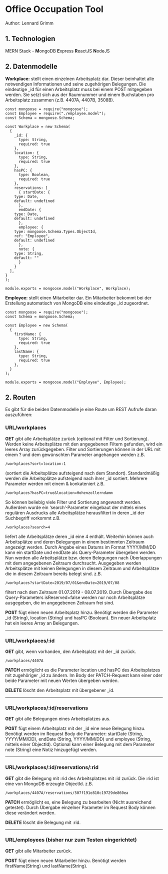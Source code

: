 # Office Occupation Tool
Author: Lennard Grimm


## 1. Technologien

MERN Stack - **M**ongoDB **E**xpress **R**eactJS **N**odeJS

## 2. Datenmodelle
**Workplace:**
stellt einen einzelnen Arbeitsplatz dar. Dieser beinhaltet alle notwendigen Informationen und seine zugehörigen Belegungen. Die eindeutige _id für einen Arbeitsplatz muss bei einem POST mitgegeben werden. Sie setzt sich aus der Raumnummer und einem Buchstaben pro Arbeitsplatz zusammen (z.B. 4407A, 4407B, 3508B).

	const mongoose = require("mongoose");
	const Employee = require("./employee.model");
	const Schema = mongoose.Schema;

	const Workplace = new Schema(
	  {
	    _id: {
	      type: String,
	      required: true
	    },
	    location: {
	      type: String,
	      required: true
	    },
	    hasPC: {
	      type: Boolean,
	      required: true
	    },
	    reservations: [
	      { startDate: {
		type: Date,
		default: undefined
	      },
	      endDate: {
		type: Date,
		default: undefined
	      },
	      employee: {
		type: mongoose.Schema.Types.ObjectId,
		ref: "Employee",
		default: undefined
	      },
	      note: {
		type: String,
		default: ""
	      }
	    }
	  ],
	}
	);

	module.exports = mongoose.model("Workplace", Workplace);


**Employee:**
stellt einen Mitarbeiter dar. Ein Mitarbeiter bekommt bei der Erstellung automatisch von MongoDB eine eindeutige _id zugeordnet.

	const mongoose = require("mongoose");
	const Schema = mongoose.Schema;

	const Employee = new Schema(
	  {
	    firstName: {
	      type: String,
	      required: true
	    },
	    lastName: {
	      type: String,
	      required: true
	    },
	  }
	);

	module.exports = mongoose.model("Employee", Employee);

## 2. Routen

Es gibt für die beiden Datenmodelle je eine Route um REST Aufrufe daran auszuführen:


### URL/workplaces
**GET** gibt alle Arbeitsplätze zurück (optional mit Filter und Sortierung). Werden keine Arbeitsplätze mit den angegebenen Filtern gefunden, wird ein leeres Array zurückgegeben. Filter und Sortierungen können in der URL mit einem ? und dem gewünschten Parameter angehangen werden z.B.

	/workplaces?sort=location:1
(sortiert die Arbeitsplätze aufsteigend nach dem Standort).
Standardmäßig werden die Arbeitsplätze aufsteigend nach ihrer _id sortiert. Mehrere Parameter werden mit einem & konkateniert z.B.

	/workplaces?hasPC=true&location=Hohenzollerndamm
So können beliebig viele Filter und Sortierung angewandt werden.
Außerdem wurde ein ‘search’-Parameter eingebaut der mittels eines regulären Ausdrucks alle Arbeitsplätze herausfiltert in deren _id der Suchbegriff vorkommt z.B.

	/workplaces?search=4
liefert alle Arbeitsplätze deren _id eine 4 enthält.
Weiterhin können auch Arbeitsplätze und deren Belegungen in einem bestimmten Zeitraum angezeigt werden. Durch Angabe eines Datums im Format YYYY/MM/DD kann ein startDate und endDate als Query-Parameter übergeben werden. Nun werden alle Arbeitsplätze bzw. deren Belegungen nach Überlappungen mit dem angegebenen Zeitraum durchsucht. Ausgegeben werden Arbeitsplätze mit keinen Belegungen in diesem Zeitraum und Arbeitsplätze die in diesem Zeitraum bereits belegt sind. z.B.

	/workplaces?startDate=2019/07/01&endDate=2019/07/08
filtert nach dem Zeitraum 01.07.2019 - 08.07.2019.
Durch Übergabe des Query-Parameters isReserved=false werden nur noch Arbeitsplätze ausgegeben, die im angegebenen Zeitraum frei sind.

**POST** fügt einen neuen Arbeitsplatz hinzu.
Benötigt werden die Parameter _id (String), location (String) und hasPC (Boolean). Ein neuer Arbeitsplatz hat ein leeres Array an Belegungen.

---
### URL/workplaces/:id
**GET** gibt, wenn vorhanden, den Arbeitsplatz mit der _id zurück.

	/workplaces/4407A
**PATCH** ermöglicht es die Parameter location und hasPC des Arbeitsplatzes mit zugehöriger _id zu ändern. Im Body der PATCH-Request kann einer oder beide Parameter mit neuen Werten übergeben werden.

**DELETE** löscht den Arbeitsplatz mit übergebener _id.

---
### URL/workplaces/:id/reservations
**GET** gibt alle Belegungen eines Arbeitsplatzes aus.

**POST** fügt einem Arbeitsplatz mit der _id eine neue Belegung hinzu. Benötigt werden im Request Body die Parameter: startDate (String, YYYY/MM/DD), endDate (String, YYYY/MM/DD) und employee (String, mittels einer ObjectId). Optional kann einer Belegung mit dem Parameter note (String) eine Notiz hinzugefügt werden.

---
### URL/workplaces/:id/reservations/:rid
**GET** gibt die Belegung mit :rid des Arbeitsplatzes mit :id zurück. Die :rid ist eine von MongoDB erzeugte ObjectId. z.B.

	/workplaces/4407A/reservations/507f191e810c19729de860ea
**PATCH**  ermöglicht es, eine Belegung zu bearbeiten (Nicht ausreichend getestet). Durch Übergabe einzelner Parameter im Request Body können diese verändert werden.

**DELETE** löscht die Belegung mit :rid.

---
### URL/employees (bisher nur zum Testen eingerichtet)
**GET** gibt alle Mitarbeiter zurück.

**POST** fügt einen neuen Mitarbeiter hinzu. Benötigt werden firstName(String) und lastName(String).
